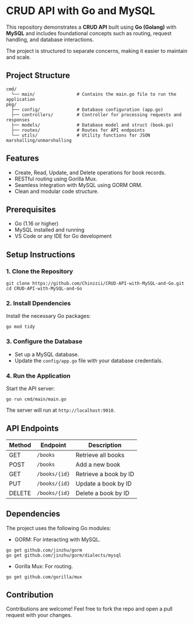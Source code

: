 # CRUD API with Go and MySQL

This repository demonstrates a **CRUD API** built using **Go (Golang)** with **MySQL** and includes foundational concepts such as routing, request handling, and database interactions.

The project is structured to separate concerns, making it easier to maintain and scale.


## Project Structure
```
cmd/
  └── main/                # Contains the main.go file to run the application
pkg/
  ├── config/              # Database configuration (app.go)
  ├── controllers/         # Controller for processing requests and responses
  ├── models/              # Database model and struct (book.go)
  ├── routes/              # Routes for API endpoints
  └── utils/               # Utility functions for JSON marshalling/unmarshalling

```


## Features
+ Create, Read, Update, and Delete operations for book records.
+ RESTful routing using Gorilla Mux.
+ Seamless integration with MySQL using GORM ORM.
+ Clean and modular code structure.


## Prerequisites
+ Go (1.16 or higher)
+ MySQL installed and running
+ VS Code or any IDE for Go development


## Setup Instructions

### 1. Clone the Repository
```
git clone https://github.com/Chinzzii/CRUD-API-with-MySQL-and-Go.git
cd CRUD-API-with-MySQL-and-Go
```

### 2. Install Dpendencies
Install the necessary Go packages:
```
go mod tidy
```

### 3. Configure the Database
+ Set up a MySQL database.
+ Update the ```config/app.go``` file with your database credentials.

### 4. Run the Application
Start the API server:
```
go run cmd/main/main.go
```
The server will run at ```http://localhost:9010```.


## API Endpoints
| Method | Endpoint        | Description                     |
|--------|-----------------|---------------------------------|
| GET    | `/books`        | Retrieve all books              |
| POST   | `/books`        | Add a new book                  |
| GET    | `/books/{id}`   | Retrieve a book by ID           |
| PUT    | `/books/{id}`   | Update a book by ID             |
| DELETE | `/books/{id}`   | Delete a book by ID             |


## Dependencies
The project uses the following Go modules:
+ GORM: For interacting with MySQL.
```
go get github.com/jinzhu/gorm
go get github.com/jinzhu/gorm/dialects/mysql
```
+ Gorilla Mux: For routing.
```
go get github.com/gorilla/mux
```


## Contribution
Contributions are welcome! Feel free to fork the repo and open a pull request with your changes.
